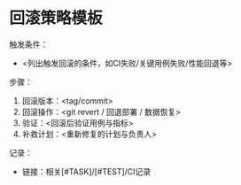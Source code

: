 # 回滚策略模板

触发条件：
- <列出触发回滚的条件，如CI失败/关键用例失败/性能回退等>

步骤：
1) 回滚版本：<tag/commit>
2) 回滚操作：<git revert / 回退部署 / 数据恢复>
3) 验证：<回滚后验证用例与指标>
4) 补救计划：<重新修复的计划与负责人>

记录：
- 链接：相关[#TASK]/[#TEST]/CI记录
